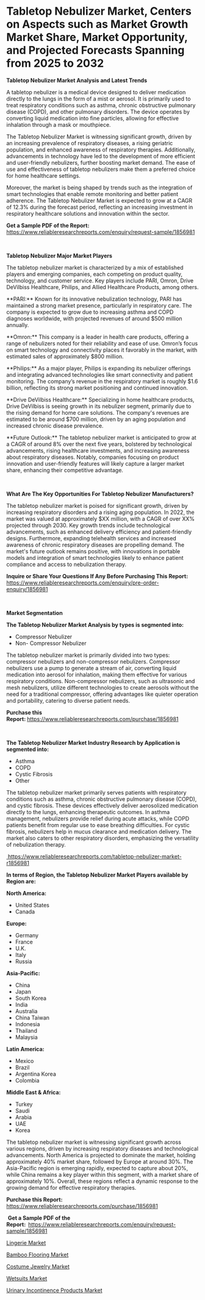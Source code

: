<p><h1>Tabletop Nebulizer Market, Centers on Aspects such as Market Growth Market Share, Market Opportunity, and Projected Forecasts Spanning from 2025 to 2032</h1></p><p><strong>Tabletop Nebulizer Market Analysis and Latest Trends</strong></p>
<p><p>A tabletop nebulizer is a medical device designed to deliver medication directly to the lungs in the form of a mist or aerosol. It is primarily used to treat respiratory conditions such as asthma, chronic obstructive pulmonary disease (COPD), and other pulmonary disorders. The device operates by converting liquid medication into fine particles, allowing for effective inhalation through a mask or mouthpiece.</p><p>The Tabletop Nebulizer Market is witnessing significant growth, driven by an increasing prevalence of respiratory diseases, a rising geriatric population, and enhanced awareness of respiratory therapies. Additionally, advancements in technology have led to the development of more efficient and user-friendly nebulizers, further boosting market demand. The ease of use and effectiveness of tabletop nebulizers make them a preferred choice for home healthcare settings.</p><p>Moreover, the market is being shaped by trends such as the integration of smart technologies that enable remote monitoring and better patient adherence. The Tabletop Nebulizer Market is expected to grow at a CAGR of 12.3% during the forecast period, reflecting an increasing investment in respiratory healthcare solutions and innovation within the sector.</p></p>
<p><strong>Get a Sample PDF of the Report:&nbsp;</strong> <a href="https://www.reliableresearchreports.com/enquiry/request-sample/1856981?utm_campaign=83&utm_medium=2&utm_source=Github&utm_content=ia&utm_term=04042025&utm_id=tabletop-nebulizer">https://www.reliableresearchreports.com/enquiry/request-sample/1856981</a></p>
<p>&nbsp;</p>
<p><strong>Tabletop Nebulizer Major Market Players</strong></p>
<p><p>The tabletop nebulizer market is characterized by a mix of established players and emerging companies, each competing on product quality, technology, and customer service. Key players include PARI, Omron, Drive DeVilbiss Healthcare, Philips, and Allied Healthcare Products, among others.</p><p>**PARI:** Known for its innovative nebulization technology, PARI has maintained a strong market presence, particularly in respiratory care. The company is expected to grow due to increasing asthma and COPD diagnoses worldwide, with projected revenues of around $500 million annually.</p><p>**Omron:** This company is a leader in health care products, offering a range of nebulizers noted for their reliability and ease of use. Omron’s focus on smart technology and connectivity places it favorably in the market, with estimated sales of approximately $800 million.</p><p>**Philips:** As a major player, Philips is expanding its nebulizer offerings and integrating advanced technologies like smart connectivity and patient monitoring. The company’s revenue in the respiratory market is roughly $1.6 billion, reflecting its strong market positioning and continued innovation.</p><p>**Drive DeVilbiss Healthcare:** Specializing in home healthcare products, Drive DeVilbiss is seeing growth in its nebulizer segment, primarily due to the rising demand for home care solutions. The company's revenues are estimated to be around $700 million, driven by an aging population and increased chronic disease prevalence.</p><p>**Future Outlook:** The tabletop nebulizer market is anticipated to grow at a CAGR of around 8% over the next five years, bolstered by technological advancements, rising healthcare investments, and increasing awareness about respiratory diseases. Notably, companies focusing on product innovation and user-friendly features will likely capture a larger market share, enhancing their competitive advantage.</p></p>
<p>&nbsp;</p>
<p><strong>What Are The Key Opportunities For Tabletop Nebulizer Manufacturers?</strong></p>
<p><p>The tabletop nebulizer market is poised for significant growth, driven by increasing respiratory disorders and a rising aging population. In 2022, the market was valued at approximately $XX million, with a CAGR of over XX% projected through 2030. Key growth trends include technological advancements, such as enhanced delivery efficiency and patient-friendly designs. Furthermore, expanding telehealth services and increased awareness of chronic respiratory diseases are propelling demand. The market's future outlook remains positive, with innovations in portable models and integration of smart technologies likely to enhance patient compliance and access to nebulization therapy.</p></p>
<p><strong>Inquire or Share Your Questions If Any Before Purchasing This Report:</strong> <a href="https://www.reliableresearchreports.com/enquiry/pre-order-enquiry/1856981?utm_campaign=83&utm_medium=2&utm_source=Github&utm_content=ia&utm_term=04042025&utm_id=tabletop-nebulizer">https://www.reliableresearchreports.com/enquiry/pre-order-enquiry/1856981</a></p>
<p>&nbsp;</p>
<p><strong>Market Segmentation</strong></p>
<p><strong>The Tabletop Nebulizer Market Analysis by types is segmented into:</strong></p>
<p><ul><li>Compressor Nebulizer</li><li>Non- Compressor Nebulizer</li></ul></p>
<p><p>The tabletop nebulizer market is primarily divided into two types: compressor nebulizers and non-compressor nebulizers. Compressor nebulizers use a pump to generate a stream of air, converting liquid medication into aerosol for inhalation, making them effective for various respiratory conditions. Non-compressor nebulizers, such as ultrasonic and mesh nebulizers, utilize different technologies to create aerosols without the need for a traditional compressor, offering advantages like quieter operation and portability, catering to diverse patient needs.</p></p>
<p><strong>Purchase this Report:&nbsp;</strong><a href="https://www.reliableresearchreports.com/purchase/1856981?utm_campaign=83&utm_medium=2&utm_source=Github&utm_content=ia&utm_term=04042025&utm_id=tabletop-nebulizer">https://www.reliableresearchreports.com/purchase/1856981</a></p>
<p>&nbsp;</p>
<p><strong>The Tabletop Nebulizer Market Industry Research by Application is segmented into:</strong></p>
<p><ul><li>Asthma</li><li>COPD</li><li>Cystic Fibrosis</li><li>Other</li></ul></p>
<p><p>The tabletop nebulizer market primarily serves patients with respiratory conditions such as asthma, chronic obstructive pulmonary disease (COPD), and cystic fibrosis. These devices effectively deliver aerosolized medication directly to the lungs, enhancing therapeutic outcomes. In asthma management, nebulizers provide relief during acute attacks, while COPD patients benefit from regular use to ease breathing difficulties. For cystic fibrosis, nebulizers help in mucus clearance and medication delivery. The market also caters to other respiratory disorders, emphasizing the versatility of nebulization therapy.</p></p>
<p><a href="https://www.reliableresearchreports.com/tabletop-nebulizer-market-r1856981?utm_campaign=83&utm_medium=2&utm_source=Github&utm_content=ia&utm_term=04042025&utm_id=tabletop-nebulizer">&nbsp;https://www.reliableresearchreports.com/tabletop-nebulizer-market-r1856981</a></p>
<p><strong>In terms of Region, the Tabletop Nebulizer Market Players available by Region are:</strong></p>
<p>
    <p> <strong> North America: </strong>
        <ul>
            <li>United States</li>
            <li>Canada</li>
        </ul>
        </p> 
    <p> <strong> Europe: </strong>
        <ul>
            <li>Germany</li>
            <li>France</li>
            <li>U.K.</li>
            <li>Italy</li>
            <li>Russia</li>
        </ul>
        </p> 
    <p> <strong> Asia-Pacific: </strong>
        <ul>
            <li>China</li>
            <li>Japan</li>
            <li>South Korea</li>
            <li>India</li>
            <li>Australia</li>
            <li>China Taiwan</li>
            <li>Indonesia</li>
            <li>Thailand</li>
            <li>Malaysia</li>
        </ul>
        </p> 
    <p> <strong> Latin America: </strong>
        <ul>
            <li>Mexico</li>
            <li>Brazil</li>
            <li>Argentina Korea</li>
            <li>Colombia</li>
        </ul>
        </p> 
    <p> <strong> Middle East & Africa: </strong>
        <ul>
            <li>Turkey</li>
            <li>Saudi</li>
            <li>Arabia</li>
            <li>UAE</li>
            <li>Korea</li>
        </ul>
    </p>
    </p>
<p><p>The tabletop nebulizer market is witnessing significant growth across various regions, driven by increasing respiratory diseases and technological advancements. North America is projected to dominate the market, holding approximately 40% market share, followed by Europe at around 30%. The Asia-Pacific region is emerging rapidly, expected to capture about 20%, while China remains a key player within this segment, with a market share of approximately 10%. Overall, these regions reflect a dynamic response to the growing demand for effective respiratory therapies.</p></p>
<p><strong>Purchase this Report: </strong><a href="https://www.reliableresearchreports.com/purchase/1856981?utm_campaign=83&utm_medium=2&utm_source=Github&utm_content=ia&utm_term=04042025&utm_id=tabletop-nebulizer">https://www.reliableresearchreports.com/purchase/1856981</a></p>
<p>&nbsp;<strong>Get a Sample PDF of the Report:&nbsp;&nbsp;</strong><a href="https://www.reliableresearchreports.com/enquiry/request-sample/1856981?utm_campaign=83&utm_medium=2&utm_source=Github&utm_content=ia&utm_term=04042025&utm_id=tabletop-nebulizer">https://www.reliableresearchreports.com/enquiry/request-sample/1856981</a></p>
<p><strong></strong></p>
<p><p><a href="https://github.com/leijavaagexo/Market-Research-Report-List-1/blob/main/lingerie-market.md?utm_campaign=83&utm_medium=2&utm_source=Github&utm_content=ia&utm_term=04042025&utm_id=tabletop-nebulizer">Lingerie Market</a></p><p><a href="https://github.com/mokeleveisel/Market-Research-Report-List-1/blob/main/bamboo-flooring-market.md?utm_campaign=83&utm_medium=2&utm_source=Github&utm_content=ia&utm_term=04042025&utm_id=tabletop-nebulizer">Bamboo Flooring Market</a></p><p><a href="https://github.com/tanckfelli84/Market-Research-Report-List-1/blob/main/costume-jewelry-market.md?utm_campaign=83&utm_medium=2&utm_source=Github&utm_content=ia&utm_term=04042025&utm_id=tabletop-nebulizer">Costume Jewelry Market</a></p><p><a href="https://github.com/abidomamen/Market-Research-Report-List-1/blob/main/wetsuits-market.md?utm_campaign=83&utm_medium=2&utm_source=Github&utm_content=ia&utm_term=04042025&utm_id=tabletop-nebulizer">Wetsuits Market</a></p><p><a href="https://github.com/adelanwkadua/Market-Research-Report-List-1/blob/main/urinary-incontinence-products-market.md?utm_campaign=83&utm_medium=2&utm_source=Github&utm_content=ia&utm_term=04042025&utm_id=tabletop-nebulizer">Urinary Incontinence Products Market</a></p></p>